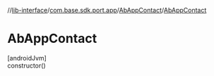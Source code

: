 //[lib-interface](../../../index.md)/[com.base.sdk.port.app](../index.md)/[AbAppContact](index.md)/[AbAppContact](-ab-app-contact.md)

# AbAppContact

[androidJvm]\
constructor()
